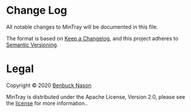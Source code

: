 # Change Log

All notable changes to MinTray will be documented in this file.

The format is based on [Keep a Changelog](https://keepachangelog.com/en/1.0.0/),
and this project adheres to [Semantic Versioning](https://semver.org/spec/v2.0.0.html).

# Legal

Copyright &copy; 2020 [Benbuck Nason](https://github.com/benbuck)

MinTray is distributed under the Apache License, Version 2.0, please see the [license](LICENSE.txt) for more information..

